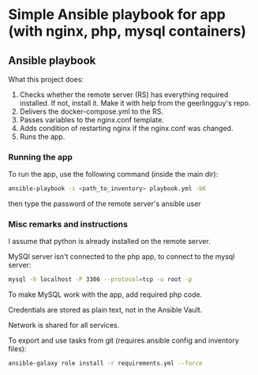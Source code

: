 # Simple Ansible playbook for app (with nginx, php, mysql containers)

## Ansible playbook
What this project does: 
1. Checks whether the remote server (RS) has everything required installed. If not, install it. Make it with help from the geerlingguy's repo.
1. Delivers the docker-compose.yml to the RS.
3. Passes variables to the nginx.conf template. 
4. Adds condition of restarting nginx if the nginx.conf was changed. 
5. Runs the app. 

### Running the app
To run the app, use the following command (inside the main dir):
```bash
ansible-playbook -i <path_to_inventory> playbook.yml -bK
```
then type the password of the remote server's ansible user


### Misc remarks and instructions

I assume that python is already installed on the remote server. 

MySQl server isn't connected to the php app, to connect to the mysql server:
```bash
mysql -h localhost -P 3306 --protocol=tcp -u root -p
```

To make MySQL work with the app, add required php code. 

Credentials are stored as plain text, not in the Ansible Vault.

Network is shared for all services.

To export and use tasks from git (requires ansible config and inventory files):
```bash
ansible-galaxy role install -r requirements.yml --force
```